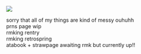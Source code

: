 ![](https://komarev.com/ghpvc/?username=ranpos&color=dedede)

sorry that all of my things are kind of messy ouhuhh </br>
prns page wip </br>
rmking rentry </br>
rmking retrospring </br>
atabook + strawpage awaiting rmk but currently up!!
